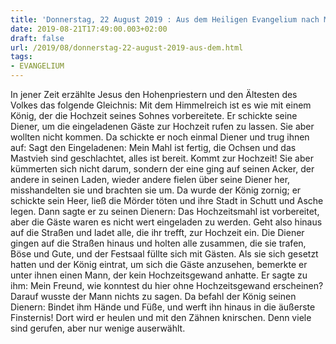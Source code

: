 ```yaml
---
title: 'Donnerstag, 22 August 2019 : Aus dem Heiligen Evangelium nach Matthäus - Mt 22,1-14.'
date: 2019-08-21T17:49:00.003+02:00
draft: false
url: /2019/08/donnerstag-22-august-2019-aus-dem.html
tags: 
- EVANGELIUM
---
```


In jener Zeit erzählte Jesus den Hohenpriestern und den Ältesten des Volkes das folgende Gleichnis: Mit dem Himmelreich ist es wie mit einem König, der die Hochzeit seines Sohnes vorbereitete. Er schickte seine Diener, um die eingeladenen Gäste zur Hochzeit rufen zu lassen. Sie aber wollten nicht kommen. Da schickte er noch einmal Diener und trug ihnen auf: Sagt den Eingeladenen: Mein Mahl ist fertig, die Ochsen und das Mastvieh sind geschlachtet, alles ist bereit. Kommt zur Hochzeit! Sie aber kümmerten sich nicht darum, sondern der eine ging auf seinen Acker, der andere in seinen Laden, wieder andere fielen über seine Diener her, misshandelten sie und brachten sie um. Da wurde der König zornig; er schickte sein Heer, ließ die Mörder töten und ihre Stadt in Schutt und Asche legen. Dann sagte er zu seinen Dienern: Das Hochzeitsmahl ist vorbereitet, aber die Gäste waren es nicht wert eingeladen zu werden. Geht also hinaus auf die Straßen und ladet alle, die ihr trefft, zur Hochzeit ein. Die Diener gingen auf die Straßen hinaus und holten alle zusammen, die sie trafen, Böse und Gute, und der Festsaal füllte sich mit Gästen. Als sie sich gesetzt hatten und der König eintrat, um sich die Gäste anzusehen, bemerkte er unter ihnen einen Mann, der kein Hochzeitsgewand anhatte. Er sagte zu ihm: Mein Freund, wie konntest du hier ohne Hochzeitsgewand erscheinen? Darauf wusste der Mann nichts zu sagen. Da befahl der König seinen Dienern: Bindet ihm Hände und Füße, und werft ihn hinaus in die äußerste Finsternis! Dort wird er heulen und mit den Zähnen knirschen. Denn viele sind gerufen, aber nur wenige auserwählt.